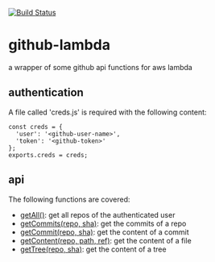 [![Build Status](https://semaphoreci.com/api/v1/alexisargyris/github-lambda/branches/master/shields_badge.svg)](https://semaphoreci.com/alexisargyris/github-lambda)

# github-lambda
a wrapper of some github api functions  for aws lambda

## authentication

A file called 'creds.js' is required with the following content:

    const creds = {
      'user': '<github-user-name>',
      'token': '<github-token>'
    };
    exports.creds = creds;

## api

The following functions are covered:

* [getAll()](https://mikedeboer.github.io/node-github/#api-repos-getAll): get all repos of the authenticated user
* [getCommits(repo, sha)](https://mikedeboer.github.io/node-github/#api-repos-getCommits): get the commits of a repo
* [getCommit(repo, sha)](https://mikedeboer.github.io/node-github/#api-repos-getCommit): get the content of a commit
* [getContent(repo, path, ref)](https://mikedeboer.github.io/node-github/#api-repos-getContent): get the content of a file
* [getTree(repo, sha)](https://mikedeboer.github.io/node-github/#api-gitdata-getTree): get the content of a tree
